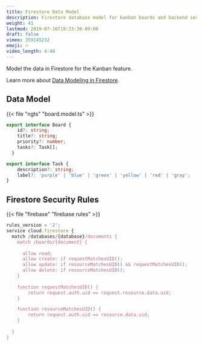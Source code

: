 ```yaml
---
title: Firestore Data Model
description: Firestore database model for kanban boards and backend security rules. 
weight: 41
lastmod: 2019-07-16T10:23:30-09:00
draft: false
vimeo: 359145232
emoji: 🔥
video_length: 4:48
---
```


Model the data in Firestore for the Kanban feature. 

Learn more about [Data Modeling in Firestore](https://fireship.io/courses/firestore-data-modeling/). 

## Data Model

{{< file "ngts" "board.model.ts" >}}
```typescript
export interface Board {
    id?: string;
    title?: string;
    priority?: number;
    tasks?: Task[];
  }

export interface Task {
    description?: string;
    label?: 'purple' | 'blue' | 'green' | 'yellow' | 'red' | 'gray';
}
```

## Firestore Security Rules

{{< file "firebase" "firebase rules" >}}
```js
rules_version = '2';
service cloud.firestore {
  match /databases/{database}/documents {
    match /boards/{document} {
    
      allow read;
      allow create: if requestMatchesUID();
      allow update: if resourceMatchesUID() && requestMatchesUID();
      allow delete: if resourceMatchesUID(); 
    }
    
    function requestMatchesUID() {
        return request.auth.uid == request.resource.data.uid;
    }

    function resourceMatchesUID() {
        return request.auth.uid == resource.data.uid;
    }
    
  }
}
```

